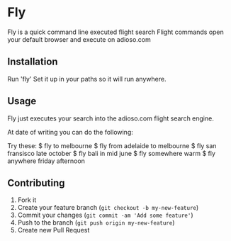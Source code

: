 # Fly

Fly is a quick command line executed flight search
Flight commands open your default browser and execute on adioso.com

## Installation

Run 'fly'
Set it up in your paths so it will run anywhere.

## Usage

Fly just executes your search into the adioso.com flight search engine.

At date of writing you can do the following:

Try these:
 $ fly to melbourne
 $ fly from adelaide to melbourne
 $ fly san fransisco late october
 $ fly bali in mid june
 $ fly somewhere warm
 $ fly anywhere friday afternoon

## Contributing

1. Fork it
2. Create your feature branch (`git checkout -b my-new-feature`)
3. Commit your changes (`git commit -am 'Add some feature'`)
4. Push to the branch (`git push origin my-new-feature`)
5. Create new Pull Request